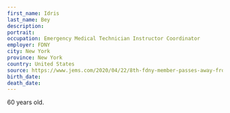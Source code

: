 ```yaml
---
first_name: Idris
last_name: Bey
description: 
portrait: 
occupation: Emergency Medical Technician Instructor Coordinator
employer: FDNY
city: New York
province: New York
country: United States
source: https://www.jems.com/2020/04/22/8th-fdny-member-passes-away-from-covid-19/
birth_date: 
death_date: 
---
```


60 years old.